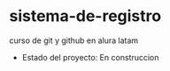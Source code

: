 # sistema-de-registro
curso de git y github en alura latam


- Estado del proyecto: En construccion
